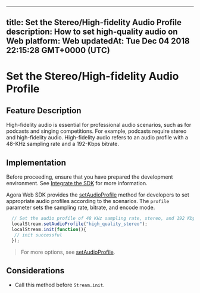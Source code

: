 
---
title: Set the Stereo/High-fidelity Audio Profile
description: How to set high-quality audio on Web
platform: Web
updatedAt: Tue Dec 04 2018 22:15:28 GMT+0000 (UTC)
---
# Set the Stereo/High-fidelity Audio Profile
## Feature Description 

High-fidelity audio is essential for professional audio scenarios, such as for podcasts and singing competitions. For example, podcasts require stereo and high-fidelity audio. High-fidelity audio refers to an audio profile with a 48-KHz sampling rate and a 192-Kbps bitrate. 


## Implementation
Before proceeding, ensure that you have prepared the development environment. See [Integrate the SDK](../../en/Voice/web_prepare.md) for more information.

Agora Web SDK provides the [setAudioProfile](https://docs.agora.io/en/Voice/API%20Reference/web/interfaces/agorartc.stream.html#setaudioprofile) method for developers to set appropriate audio profiles according to the scenarios. The `profile` parameter sets the sampling rate, bitrate, and encode mode.

```javascript
  // Set the audio profile of 48 KHz sampling rate, stereo, and 192 Kbps bitrate.
  localStream.setAudioProfile("high_quality_stereo");
  localStream.init(function(){
   // init successful
  });
```

> For more options, see  [setAudioProfile](https://docs.agora.io/en/Voice/API%20Reference/web/interfaces/agorartc.stream.html#setaudioprofile).

## Considerations

- Call this method before `Stream.init`.
